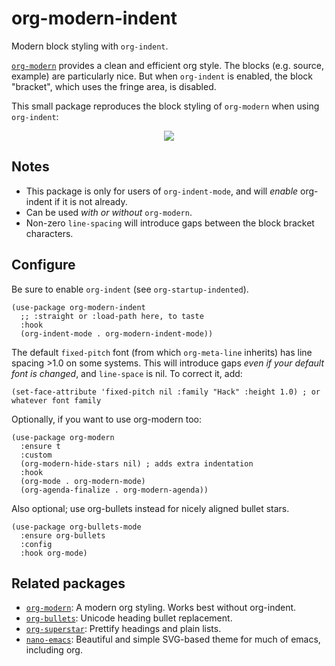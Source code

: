# org-modern-indent
Modern block styling with `org-indent`.

[`org-modern`](https://github.com/minad/org-modern) provides a clean and efficient org style.  The blocks (e.g. source, example) are particularly nice.  But when `org-indent` is enabled, the block "bracket", which uses the fringe area, is disabled.

This small package reproduces the block styling of `org-modern` when using `org-indent`:

<p align="center">
<img src=https://user-images.githubusercontent.com/93749/172964083-afafa737-3b54-4d9e-aaf0-9a4741fa085c.png>
</p>

## Notes

- This package is only for users of `org-indent-mode`, and will _enable_ org-indent if it is not already.  
- Can be used _with or without_ `org-modern`. 
- Non-zero `line-spacing` will introduce gaps between the block bracket characters.  

## Configure

Be sure to enable `org-indent` (see `org-startup-indented`).

```elisp
(use-package org-modern-indent
  ;; :straight or :load-path here, to taste
  :hook
  (org-indent-mode . org-modern-indent-mode))
```

The default `fixed-pitch` font (from which `org-meta-line` inherits) has line spacing >1.0 on some systems. This will introduce gaps _even if your default font is changed_, and `line-space` is nil.  To correct it, add: 

```elisp
(set-face-attribute 'fixed-pitch nil :family "Hack" :height 1.0) ; or whatever font family
```

Optionally, if you want to use org-modern too:

```elisp
(use-package org-modern
  :ensure t
  :custom
  (org-modern-hide-stars nil) ; adds extra indentation
  :hook
  (org-mode . org-modern-mode)
  (org-agenda-finalize . org-modern-agenda))
```

Also optional; use org-bullets instead for nicely aligned bullet stars. 

```elisp
(use-package org-bullets-mode
  :ensure org-bullets
  :config
  :hook org-mode)
```

## Related packages

- [`org-modern`](https://github.com/minad/org-modern): A modern org styling.  Works best without org-indent.
- [`org-bullets`](https://github.com/sabof/org-bullets/blob/master/org-bullets.el): Unicode heading bullet replacement.
- [`org-superstar`](https://github.com/integral-dw/org-superstar-mode): Prettify headings and plain lists.
- [`nano-emacs`](https://github.com/rougier/nano-emacs): Beautiful and simple SVG-based theme for much of emacs, including org. 
